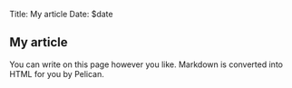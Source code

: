 Title: My article
Date: $date

## My article

You can write on this page however you like. Markdown is converted into HTML
for you by Pelican.

